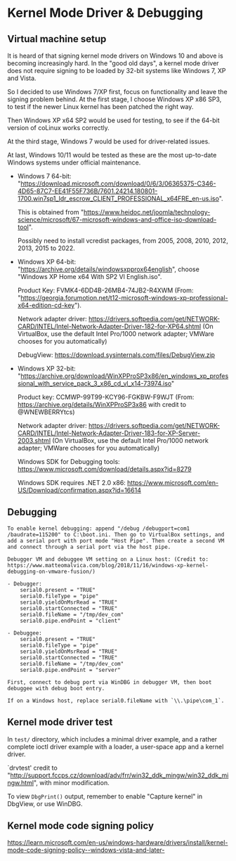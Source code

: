 # Kernel Mode Driver & Debugging

## Virtual machine setup

It is heard of that signing kernel mode drivers on Windows 10 and above is becoming increasingly hard. In the "good old days", a kernel mode driver does not require signing to be loaded by 32-bit systems like Windows 7, XP and Vista.

So I decided to use Windows 7/XP first, focus on functionality and leave the signing problem behind. At the first stage, I choose Windows XP x86 SP3, to test if the newer Linux kernel has been patched the right way.

Then Windows XP x64 SP2 would be used for testing, to see if the 64-bit version of coLinux works correctly.

At the third stage, Windows 7 would be used for driver-related issues.

At last, Windows 10/11 would be tested as these are the most up-to-date Windows systems under official maintenance.

- Windows 7 64-bit:
    "https://download.microsoft.com/download/0/6/3/06365375-C346-4D65-87C7-EE41F55F736B/7601.24214.180801-1700.win7sp1_ldr_escrow_CLIENT_PROFESSIONAL_x64FRE_en-us.iso".

    This is obtained from "https://www.heidoc.net/joomla/technology-science/microsoft/67-microsoft-windows-and-office-iso-download-tool".

    Possibly need to install vcredist packages, from 2005, 2008, 2010, 2012, 2013, 2015 to 2022.

- Windows XP 64-bit:
    "https://archive.org/details/windowsxpprox64english", choose "Windows XP Home x64 With SP2 Vl English.iso".
    
    Product Key: FVMK4-6DD4B-26MB4-74JB2-R4XWM (From: "https://georgia.forumotion.net/t12-microsoft-windows-xp-professional-x64-edition-cd-key").

    Network adapter driver: https://drivers.softpedia.com/get/NETWORK-CARD/INTEL/Intel-Network-Adapter-Driver-182-for-XP64.shtml (On VirtualBox, use the default Intel Pro/1000 network adapter; VMWare chooses for you automatically)

    DebugView: https://download.sysinternals.com/files/DebugView.zip

- Windows XP 32-bit:
    "https://archive.org/download/WinXPProSP3x86/en_windows_xp_professional_with_service_pack_3_x86_cd_vl_x14-73974.iso"

    Product key: CCMWP-99T99-KCY96-FGKBW-F9WJT (From: https://archive.org/details/WinXPProSP3x86 with credit to @WNEWBERRYtcs)

    Network adapter driver: https://drivers.softpedia.com/get/NETWORK-CARD/INTEL/Intel-Network-Adapter-Driver-183-for-XP-Server-2003.shtml (On VirtualBox, use the default Intel Pro/1000 network adapter; VMWare chooses for you automatically)

    Windows SDK for Debugging tools: https://www.microsoft.com/download/details.aspx?id=8279

    Windows SDK requires .NET 2.0 x86: https://www.microsoft.com/en-US/Download/confirmation.aspx?id=16614

## Debugging

    To enable kernel debugging: append "/debug /debugport=com1 /baudrate=115200" to C:\boot.ini. Then go to VirtualBox settings, and add a serial port with port mode "Host Pipe". Then create a second VM and connect through a serial port via the host pipe.

    Debugger VM and debuggee VM setting on a Linux host: (Credit to: https://www.matteomalvica.com/blog/2018/11/16/windows-xp-kernel-debugging-on-vmware-fusion/)

    - Debugger:
        serial0.present = "TRUE"
        serial0.fileType = "pipe"
        serial0.yieldOnMsrRead = "TRUE"
        serial0.startConnected = "TRUE"
        serial0.fileName = "/tmp/dev_com"
        serial0.pipe.endPoint = "client"

    - Debuggee:
        serial0.present = "TRUE"
        serial0.fileType = "pipe"
        serial0.yieldOnMsrRead = "TRUE"
        serial0.startConnected = "TRUE"
        serial0.fileName = "/tmp/dev_com"
        serial0.pipe.endPoint = "server"

    First, connect to debug port via WinDBG in debugger VM, then boot debuggee with debug boot entry.

    If on a Windows host, replace serial0.fileName with `\\.\pipe\com_1`.
 

## Kernel mode driver test

In `test/` directory, which includes a minimal driver example, and a rather complete ioctl driver example with a loader, a user-space app and a kernel driver.

`drvtest' credit to "http://support.fccps.cz/download/adv/frr/win32_ddk_mingw/win32_ddk_mingw.html", with minor modification.

To view `DbgPrint()` output, remember to enable "Capture kernel" in DbgView, or use WinDBG.


## Kernel mode code signing policy

https://learn.microsoft.com/en-us/windows-hardware/drivers/install/kernel-mode-code-signing-policy--windows-vista-and-later-


